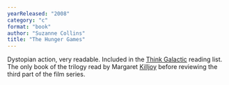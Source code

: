 ```yaml
---
yearReleased: "2008"
category: "c"
format: "book"
author: "Suzanne Collins"
title: "The Hunger Games"
---
```

Dystopian action, very readable. Included in the <a href="http://thinkgalactic.org/reading-lists/by-author/">Think Galactic</a>  reading list. The only book of the trilogy read by Margaret <a href="http://www.anarchogeekreview.com/movies/the-hunger-games-mockingjay-part-1-2014"> Killjoy</a> before reviewing the third part of the film series.
 